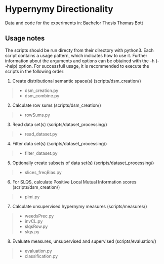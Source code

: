 # Hypernymy Directionality
Data and code for the experiments in: Bachelor Thesis Thomas Bott

## Usage notes
The scripts should be run directy from their directory with python3. Each script contains a usage pattern, which indicates how to use it. Further information about the arguments and options can be obtained with the -h (--help) option.
For successfull usage, it is recommended to execute the scripts in the following order:
1. Create distributional semantic space(s) (scripts/dsm_creation/)
  > - dsm_creation.py 
  > - dsm_combine.py
2. Calculate row sums (scripts/dsm_creation/)
  > - rowSums.py
3. Read data set(s) (scripts/dataset_processing/)
  > -   read_dataset.py
4. Filter data set(s) (scripts/dataset_processing/)
  > - filter_dataset.py
5. Optionally create subsets of data set(s) (scripts/dataset_processing/)
  > - slices_freqBias.py
6. For SLQS, calculate Positive Local Mutual Information scores (scripts/dsm_creation/)
  > - plmi.py
7. Calculate unsupervised hypernymy measures (scripts/measures/)
 > - weedsPrec.py
 > - invCL.py
 > - slqsRow.py
 > - slqs.py
 8. Evaluate measures, unsupervised and supervised (scripts/evaluation/)
  > - evaluation.py
  > - classification.py
